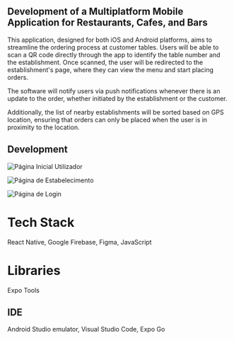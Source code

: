 ## Development of a Multiplatform Mobile Application for Restaurants, Cafes, and Bars

This application, designed for both iOS and Android platforms, aims to streamline the ordering process at customer tables. 
Users will be able to scan a QR code directly through the app to identify the table number and the establishment.
Once scanned, the user will be redirected to the establishment's page, where they can view the menu and start placing orders.

The software will notify users via push notifications whenever there is an update to the order, whether initiated by the establishment or the customer.

Additionally, the list of nearby establishments will be sorted based on GPS location, ensuring that orders can only be placed when the user is in proximity to the location.

## Development
![Página Inicial Utilizador](TableOrderManagement/screenshotsWorkDevelopment/PaginaInicialUtilizador.jpg)

![Página de Estabelecimento](TableOrderManagement/screenshotsWorkDevelopment/PaginaEstabelecimento.jpg)

![Página de Login](TableOrderManagement/screenshotsWorkDevelopment/PaginaLogin.jpg)

# Tech Stack 
React Native, Google Firebase, Figma, JavaScript

# Libraries
Expo Tools 

## IDE
Android Studio emulator, Visual Studio Code, Expo Go
